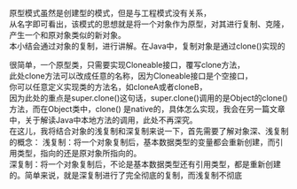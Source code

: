 原型模式虽然是创建型的模式，但是与工程模式没有关系，  
从名字即可看出，该模式的思想就是将一个对象作为原型，对其进行复制、克隆，产生一个和原对象类似的新对象。  
本小结会通过对象的复制，进行讲解。在Java中，复制对象是通过clone()实现的  

很简单，一个原型类，只需要实现Cloneable接口，覆写clone方法，  
此处clone方法可以改成任意的名称，因为Cloneable接口是个空接口，  
你可以任意定义实现类的方法名，如cloneA或者cloneB，    
因为此处的重点是super.clone()这句话，super.clone()调用的是Object的clone()方法，而在Object类中，clone()
是native的，具体怎么实现，我会在另一篇文章中，关于解读Java中本地方法的调用，此处不再深究。  
在这儿，我将结合对象的浅复制和深复制来说一下，首先需要了解对象深、浅复制的概念：
浅复制：将一个对象复制后，基本数据类型的变量都会重新创建，而引用类型，指向的还是原对象所指向的。  
深复制：将一个对象复制后，不论是基本数据类型还有引用类型，都是重新创建的。简单来说，就是深复制进行了完全彻底的复制，而浅复制不彻底  
